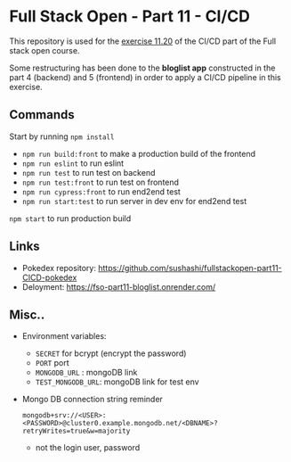 # Full Stack Open - Part 11 - CI/CD

This repository is used for the [exercise 11.20](https://fullstackopen.com/en/part11/expanding_further#exercises-11-19-11-21) of the CI/CD part of the Full stack open course. 

Some restructuring has been done to the **bloglist app** constructed in the part 4 (backend) and 5 (frontend) in order to apply a CI/CD pipeline in this exercise. 

## Commands

Start by running `npm install`

- `npm run build:front` to make a production build of the frontend
- `npm run eslint` to run eslint
- `npm run test` to run test on backend
- `npm run test:front` to run test on frontend
- `npm run cypress:front` to run end2end test
- `npm run start:test` to run server in dev env for end2end test

`npm start` to run production build

## Links
- Pokedex repository: https://github.com/sushashi/fullstackopen-part11-CICD-pokedex
- Deloyment: https://fso-part11-bloglist.onrender.com/



## Misc..
- Environment variables:
    - `SECRET` for bcrypt (encrypt the password)
    - `PORT` port
    - `MONGODB_URL` : mongoDB link
    - `TEST_MONGODB_URL`: mongoDB link for test env
- Mongo DB connection string reminder

    `mongodb+srv://<USER>:<PASSWORD>@cluster0.example.mongodb.net/<DBNAME>?retryWrites=true&w=majority`

    - not the login user, password